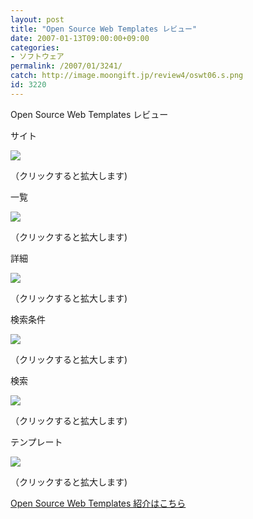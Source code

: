 ```yaml
---
layout: post
title: "Open Source Web Templates レビュー"
date: 2007-01-13T09:00:00+09:00
categories:
- ソフトウェア
permalink: /2007/01/3241/
catch: http://image.moongift.jp/review4/oswt06.s.png
id: 3220
---
```

Open Source Web Templates レビュー  
<!--more-->

サイト

  

[![](http://image.moongift.jp/review4/oswt01.s.png)](http://image.moongift.jp/review4/oswt01.png)  
  
（クリックすると拡大します)

  

一覧

  

[![](http://image.moongift.jp/review4/oswt02.s.png)](http://image.moongift.jp/review4/oswt02.png)  
  
（クリックすると拡大します)

  

詳細

  

[![](http://image.moongift.jp/review4/oswt03.s.png)](http://image.moongift.jp/review4/oswt03.png)  
  
（クリックすると拡大します)

  

検索条件

  

[![](http://image.moongift.jp/review4/oswt06.s.png)](http://image.moongift.jp/review4/oswt06.png)  
  
（クリックすると拡大します)

  

検索

  

[![](http://image.moongift.jp/review4/oswt04.s.png)](http://image.moongift.jp/review4/oswt04.png)  
  
（クリックすると拡大します)

  

テンプレート

  

[![](http://image.moongift.jp/review4/oswt05.s.png)](http://image.moongift.jp/review4/oswt05.png)  
  
（クリックすると拡大します)

  

[Open Source Web Templates 紹介はこちら](http://oss.moongift.jp/intro/i-3236.html)

